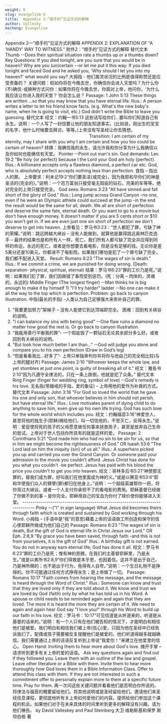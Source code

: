 ```yaml
---
weight: 9
slug: evangelism-9
title:  Appendix 2—“顺手的”见证方式的解释
author: Vallesky
kecheng: Evangelism
---
```


Appendix 2—“顺手的”见证方式的解释
APPENDIX 2: EXPLANATION OF “A ‘HANDY’ WAY TO WITNESS.”
附件2：“顺手的”见证方式的解释
替代文本Thumb --Does their spiritual situation rate a thumbs up or a thumbs down?
Key Questions: If you died tonight, are you sure that you would be in heaven? Why are you (un)certain --or let me put it this way: If you died tonight and faced God and he asked you, 'Why should I let you into my heaven?' what would you say?
大拇指 - 他们属灵状况的比例是值得称赞还是应受责备的？
关键问题：假如你将在今晚去世，你确信你会进入天堂吗？为什么你(不)确信-或换种方式问你：如果你将在今晚去世，你面对上帝，他问你，‘为什么我应该让你进入我的天堂？’你会怎么说？
Passage: 1 John 5:13 These things are written ...so that you may know that you have eternal life. Illus.: A person writes a letter to let his friend know facts. (e.g. What's the new baby's name, when he is going to visit, etc.) God didn't write the Bible to leave you guessing.
替代文本
经文：约翰一书5:13 这些话写给你们…要叫你们知道自己有永生。说明：一个人写了一封信要让他的朋友知道事实。(比如说，刚出生的宝宝的名字，他什么时候要去拜访，等等。)上帝没有写圣经让你去猜想。 　　　　　　　　　　　　　　　　　　　 Transition: I am certain of my eternity, may I share with you why I am certain and how you too could be certain of heaven?
转换：我确信我的永生，请允许我和你分享为什么我确信以及你如何也能确信有天堂。
Pointer --Point out man's sin.
God demands: Lev. 19:2 "Be holy {or perfect} because I the Lord your God am holy {perfect}. Illus.: A billionaire accepts only a flawless diamond, a perfect car etc. God, who is absolutely perfect accepts nothing less than perfection.
食指 – 指出人的罪。
上帝要求：利未记19:2“你们要圣洁{或完全}，因为我耶和华你们的神是圣洁的{完全的}。”说明：一个百万富翁只接受毫无瑕疵的钻石，完美的车等等。绝对完全的上帝只接受完全。
God sees: Romans 3:23 "All have sinned and fall short of the glory of God." Illus.: Long jump across Grand Canyon -no one, even if he were an Olympic athlete could succeed at the jump -in the end the result would be the same for all, death. We all are short of perfection and deserve the same fate, eternal death. Or you want to go to a movie but don't have enough money. It doesn't matter if you are 5 cents short or $10 you won't get in. if we are even just one sin short of perfection we don't deserve to get into heaven.
上帝看见：罗马书3:23：“世人都犯了罪，亏缺了神的荣耀。”说明：跳远跨越大峡谷 – 没有人能做到，就算他是赢得跳远奥林匹克选手 – 最终的结果也是和所有人一样，死亡。我们所有人都亏缺了完全并应得到同样的命运，永远的死亡。或者是你想要去看电影，但是没有足够的钱。无论你是差5美分还是10美元，你都进不了电影院。如果我们哪怕是犯了一个罪亏缺了完全，我们都不配进入天堂。
Result: Romans 6:23 "The wages of sin is death." Illus.: If we commit a crime, we are punished for doing wrong. (Death: separation- physical, spiritual, eternal)
结果：罗马书6:23“罪的工价乃是死。”说明：如果我们犯了罪，我们因做错了事而受到惩罚。(死：分离 – 肉体的，灵魂的，永远的)
Middle Finger (The longest finger) --Man thinks he is big enough to make it by himself 1) "I'll try harder" ladder --No one can make it all the way to the top which is perfection. Problem: go back to canyon illustration.
中指(最长的手指) -人类认为自己足够强大来弥补自己的罪。
1) “我要更加努力”架梯子 – 没有人能使它到达顶端即完全。 困难：回到有关峡谷的说明。
2) "I can balance my sins with being good" --One flaw ruins a diamond no matter how good the rest is. Or go back to canyon illustration.
2) “我能用善行平衡我的罪”- 一个瑕疵毁了一颗钻石无论其余部分多么好。或者回到有关峡谷的说明。
3) "But look how much better I am than..." --God will judge you alone and compare you to his own perfection (Draw in God’s leg)
3) “但是看看我比…好多了”- 上帝只单独审判你并将你与他自己的完全相比较(与上帝的腿对齐)
Passage: James 2:10 "Whoever keeps the whole law, and yet stumbles at just one point, is guilty of breaking all of it."
经文：雅各书2:10“因为凡遵守全律法的，只在一条上跌倒，他就是犯了众条。”
替代文本
Ring Finger (finger for wedding ring, symbol of love) --God's remedy is his love.
无名指(带婚戒的手指，爱的象征) – 上帝用他的爱作为补救的方式。
替代文本
Passage: John 3:16 "For God so loved the world that he gave his one and only son, that whoever believes in him should not perish, but have eternal life." Illus.: Love motivates parent of dying child to do anything to save him, even give up his own life trying. God has such love for the whole world which includes you.
经文：约翰福音3:16“神爱世人，甚至将他的独生子(耶稣)赐给他们，叫一切信他的，不至灭亡，反得永生。”说明：爱促使将死的孩子的父母愿意做任何事来拯救孩子，甚至是放弃自己生命的尝试。上帝对于世人包括你所具有的就是这样的爱。
Passage: 2 Corinthians 5:21 “God made him who had no sin to be sin for us, so that in him we might become the righteousness of God.” OR Isaiah 53:6 "The Lord laid on him the iniquity {sin} of us all." Illus.: A superhero picked you up and carried you over the Grand Canyon. Or someone paid your admission to the movie you couldn't afford. Jesus Christ has done for you what you couldn't -be perfect. Jesus has paid with his blood the price you couldn't to get you into heaven.
经文：哥林多后书5:21“神使那无罪的，替我们成为罪，好叫我们在他里面成为神的义。”或是以赛亚书53:6“耶和华使我们众人的罪孽{罪}都归在他身上。”说明：一个超级英雄帮你一把，将你背过大峡谷。或者一个人支付你承担不了的看电影的费用。耶稣基督已经做了你做不到的事 – 是你完全。耶稣用自己的宝血为你付了赎价使你能够进入天堂。 --------------------------------------------------------------------------------
Pinky --("I" in sign language) What Jesus did becomes theirs through faith which is created and sustained by God working through his Word.
小拇指 – (手语中是“我”的意思)藉着上帝的话语做工所创造和保守的信心使耶稣所做成为他们自己的
Passage: Romans 6:23 "The wages of sin is death, But the gift of God is eternal life in Christ Jesus our Lord." OR Eph. 2:8,9 "By grace you have been saved, through faith -and this is not from yourselves, it is the gift of God” Illus.: A birthday gift is not earned. You do not in anyway earn eternal life; God has done it all.
经文：罗马书6:23“罪的工价乃是死；惟有神的恩赐，在我们的主基督耶稣里，乃是永生。”或是以弗所书2:8,9“你们得救是本乎恩，也因着信。这并不是出于自己，乃是神所赐的；也不是出于行为，免得有人自夸。”说明：一个生日礼物不是挣得的。你不可能通过任何方式挣得永生；是上帝做了一切。
Passage: Romans 10:17 "Faith comes from hearing the message, and the message is heard through the Word of Christ." Illus.: Someone can know and trust that they are loved only if they are told about it. We know and trust we are loved by God (faith) only by what he has told us in his Word. A spouse or child needs to be reminded again and again that they are loved. The more it is heard the more they are certain of it. We need to again and again hear God say "I love you!" through his Word to build up our faith in his love.
经文：罗马书：10:17“可见信道是从听道来的，听道是从基督的话来的。”说明：有一个人只有在他们被告知的情况下，才能明白和相信他们是被爱。我们明白和相信我们被上帝(信心)爱，只因为他在圣经中已经告诉我们了。配偶或孩子需要被反复提醒他们是被爱的。他们听道得越多就越确信。我们需要通过上帝的话语反复听到上帝说“我爱你！”来建立在他爱里的信心。
Open Hand: Inviting them to hear more about God's love.
摊开手掌 – 请求听到更多有关上帝的爱的话语。
Ask key questions again and find out if they followed you. Leave them with an outline of the law and gospel. Leave other literature or a Bible with them. Invite them to hear more thoroughly how God loves them in a Bible Information Class. Offer to attend this class with them. If they are not interested in such a commitment offer to personally explain more to them at a specific future time. Pray for them.
再一次问这些关键问题并看看他们是否明白你所说的。将律法与福音的概要留给他们。将其他说明或是圣经留给他们。邀请他们来圣经信息课程，更彻底地听有关上帝如何爱他们的内容。提供给他们参加这个课程的机会。如果他们对于在未来具体的时间里听到更多的解释没有兴趣。请为他们祷告。
by David Valleskey and Paul Steinberg
大卫 维勒斯基和保罗 斯坦伯格 著
